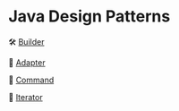 # Java Design Patterns

:hammer_and_wrench: [Builder](https://github.com/ElinaValieva/design-patterns/tree/master/builder)

:memo: [Adapter](https://github.com/ElinaValieva/design-patterns/tree/master/adapter)

:running: [Command](https://github.com/ElinaValieva/design-patterns/tree/master/command)

:running: [Iterator](https://github.com/ElinaValieva/design-patterns/tree/master/iterator)
